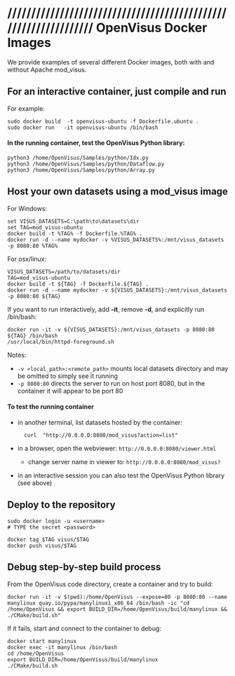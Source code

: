 # ////////////////////////////////////////////////////////////////  OpenVisus Docker Images

We provide examples of several different Docker images, both with and without Apache mod_visus.

## For an interactive container, just compile and run
For example:

```
sudo docker build  -t openvisus-ubuntu -f Dockerfile.ubuntu .
sudo docker run   -it openvisus-ubuntu /bin/bash 
```

#### In the running container, test the OpenVisus Python library:

```
python3 /home/OpenVisus/Samples/python/Idx.py
python3 /home/OpenVisus/Samples/python/Dataflow.py
python3 /home/OpenVisus/Samples/python/Array.py
```

## Host your own datasets using a mod_visus image

For Windows:
```
set VISUS_DATASETS=C:\path\to\datasets\dir
set TAG=mod_visus-ubuntu
docker build -t %TAG% -f Dockerfile.%TAG% .
docker run -d --name mydocker -v %VISUS_DATASETS%:/mnt/visus_datasets -p 8080:80 %TAG%
```

For osx/linux:
```
VISUS_DATASETS=/path/to/datasets/dir
TAG=mod_visus-ubuntu
docker build -t ${TAG} -f Dockerfile.${TAG} .
docker run -d --name mydocker -v ${VISUS_DATASETS}:/mnt/visus_datasets -p 8080:80 ${TAG}
```

If you want to run interactively, add **-it**, remove **-d**, and explicitly run /bin/bash:
```
docker run -it -v ${VISUS_DATASETS}:/mnt/visus_datasets -p 8080:80 ${TAG} /bin/bash
/usr/local/bin/httpd-foreground.sh
```

Notes:
* `-v <local_path>:<remote_path>` mounts local datasets directory and may be omitted to simply see it running
* `-p 8080:80` directs the server to run on host port 8080, but in the container it will appear to be port 80

#### To test the running container

- in another terminal, list datasets hosted by the container:

        curl  "http://0.0.0.0:8080/mod_visus?action=list"

- in a browser, open the webviewer: `http://0.0.0.0:8080/viewer.html`
    - change server name in viewer to: `http://0.0.0.0:8080/mod_visus?`

- in an interactive session you can also test the OpenVisus Python library (see above)

## Deploy to the repository

```
sudo docker login -u <username>
# TYPE the secret <password>

docker tag $TAG visus/$TAG
docker push visus/$TAG
```

## Debug step-by-step build process

From the OpenVisus code directory, create a container and try to build:
```
docker run -it -v $(pwd):/home/OpenVisus --expose=80 -p 8080:80 --name manylinux quay.io/pypa/manylinux1_x86_64 /bin/bash -ic "cd /home/OpenVisus && export BUILD_DIR=/home/OpenVisus/build/manylinux && ./CMake/build.sh"
```

If it fails, start and connect to the container to debug:
```
docker start manylinux
docker exec -it manylinux /bin/bash
cd /home/OpenVisus
export BUILD_DIR=/home/OpenVisus/build/manylinux
./CMake/build.sh
```
